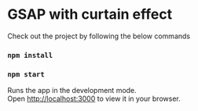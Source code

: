 # GSAP with curtain effect

Check out the project by following the below commands

### `npm install`
### `npm start`

Runs the app in the development mode.\
Open [http://localhost:3000](http://localhost:3000) to view it in your browser.
